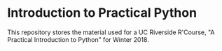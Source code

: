 # Introduction to Practical Python

This repository stores the material used for a UC Riverside R'Course, "A Practical Introduction to Python" for Winter 2018.
